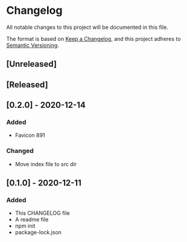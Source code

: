 # Changelog
All notable changes to this project will be documented in this file.

The format is based on [Keep a Changelog](https://keepachangelog.com/en/1.0.0/),
and this project adheres to [Semantic Versioning](https://semver.org/spec/v2.0.0.html).

## [Unreleased]

## [Released]

## [0.2.0] - 2020-12-14
### Added
- Favicon 891
### Changed
- Move index file to src dir

## [0.1.0] - 2020-12-11
### Added
- This CHANGELOG file
- A readme file
- npm init
- package-lock.json
